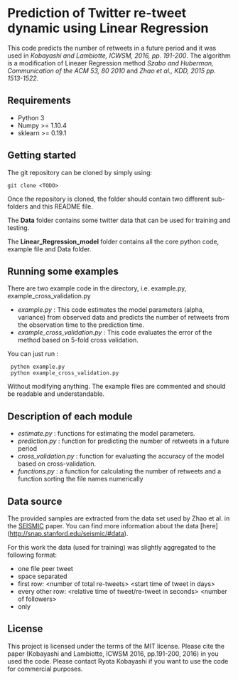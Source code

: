 # Prediction of Twitter re-tweet dynamic using Linear Regression

This code predicts the number of retweets in a future period and it was used in *Kobayashi and Lambiotte, ICWSM, 2016, pp. 191-200*. The algorithm is a modification of Lineaer Regression method  *Szabo and Huberman, Communication of the ACM 53, 80 2010* and *Zhao et al., KDD, 2015 pp. 1513-1522*.

## Requirements

 - Python 3
 - Numpy >= 1.10.4
 - sklearn >=  0.19.1

## Getting started

The git repository can be cloned by simply using:

    git clone <TODO>

Once the repository is cloned, the folder should contain two different
sub-folders and this README file.

The **Data** folder contains some twitter data that can be used for training and testing.

The **Linear_Regression_model** folder contains all the core python code, example file and Data folder.

## Running some examples

There are two example code in the directory, i.e. example.py, example_cross_validation.py

 - *example.py* : This code estimates the model parameters (alpha, variance) from observed data and predicts the number of retweets from the observation time to the prediction time.
 - *example_cross_validation.py* : This code evaluates the error of the method based on 5-fold cross validation.

You can just run :

     python example.py
     python example_cross_validation.py

Without modifying anything. The example files are commented and should be
readable and understandable.

## Description of each module

- *estimate.py* :  functions for estimating the model parameters.
- *prediction.py* : function for predicting the number of retweets in a future period
- *cross_validation.py* : function for evaluating the accuracy of the model based on cross-validation.
 - *functions.py* :  a function for calculating the number of retweets and a function sorting the file names numerically


## Data source

The provided samples are extracted from the data set used by Zhao et al. in the
[SEISMIC](http://snap.stanford.edu/seismic/seismic.pdf) paper.
You can find more information about the data [here]
(http://snap.stanford.edu/seismic/#data).

For this work the data (used for training) was slightly aggregated to the
following format:
- one file peer tweet
- space separated
- first row: \<number of total re-tweets\> \<start time of tweet in days\>
- every other row: \<relative time of tweet/re-tweet in seconds\> \<number of followers\>
- only

## License

This project is licensed under the terms of the MIT license.
Please cite the paper (Kobayashi and Lambiotte, ICWSM 2016, pp.191-200, 2016) in you used the code.
Please contact Ryota Kobayashi if you want to use the code for commercial purposes.
